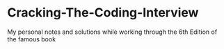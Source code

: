 # Cracking-The-Coding-Interview
My personal notes and solutions while working through the 6th Edition of the famous book
